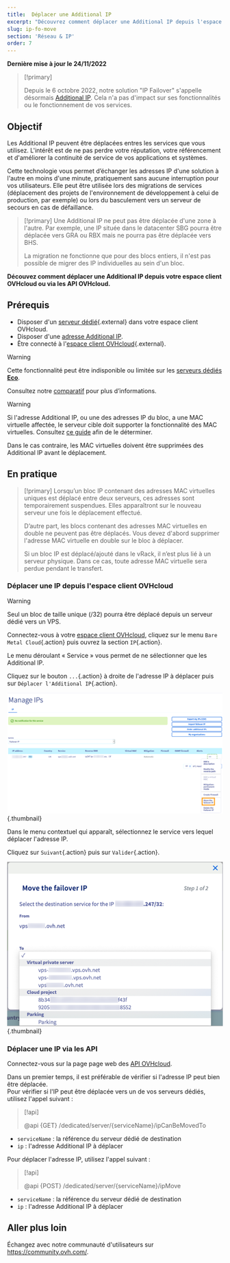 ```yaml
---
title:  Déplacer une Additional IP
excerpt: "Découvrez comment déplacer une Additional IP depuis l'espace client ou via les API OVHcloud"
slug: ip-fo-move
section: 'Réseau & IP'
order: 7
---
```


**Dernière mise à jour le 24/11/2022**

> [!primary]
>
> Depuis le 6 octobre 2022, notre solution "IP Failover" s'appelle désormais [Additional IP](https://www.ovhcloud.com/fr/network/additional-ip/). Cela n'a pas d'impact sur ses fonctionnalités ou le fonctionnement de vos services.
>

## Objectif

Les Additional IP peuvent être déplacées entres les services que vous utilisez. L'intérêt est de ne pas perdre votre réputation, votre référencement et d'améliorer la continuité de service de vos applications et systèmes.

Cette technologie vous permet d’échanger les adresses IP d'une solution à l'autre en moins d'une minute, pratiquement sans aucune interruption pour vos utilisateurs. Elle peut être utilisée lors des migrations de services (déplacement des projets de l'environnement de développement à celui de production, par exemple) ou lors du basculement vers un serveur de secours en cas de défaillance.

> [!primary]
> Une Additional IP ne peut pas être déplacée d'une zone à l'autre. Par exemple, une IP située dans le datacenter SBG pourra être déplacée vers GRA ou RBX mais ne pourra pas être déplacée vers BHS.
>
> La migration ne fonctionne que pour des blocs entiers, il n'est pas possible de migrer des IP individuelles au sein d'un bloc.
>

**Découvez comment déplacer une Additional IP depuis votre espace client OVHcloud ou via les API OVHcloud.**

## Prérequis

- Disposer d'un [serveur dédié](https://www.ovhcloud.com/fr/bare-metal/){.external} dans votre espace client OVHcloud.
- Disposer d'une [adresse Additional IP](https://www.ovhcloud.com/fr/bare-metal/ip/).
- Être connecté à l'[espace client OVHcloud](https://www.ovh.com/auth/?action=gotomanager&from=https://www.ovh.com/fr/&ovhSubsidiary=fr){.external}.

> [!warning]
> Cette fonctionnalité peut être indisponible ou limitée sur les [serveurs dédiés **Eco**](https://eco.ovhcloud.com/fr/about/).
>
> Consultez notre [comparatif](https://eco.ovhcloud.com/fr/compare/) pour plus d’informations.
>

> [!warning]
> Si l'adresse Additional IP, ou une des adresses IP du bloc, a une MAC virtuelle affectée, le serveur cible doit supporter la fonctionnalité des MAC virtuelles.
> Consultez [ce guide](https://docs.ovh.com/fr/dedicated/network-support-virtual-mac/) afin de le déterminer.
>
> Dans le cas contraire, les MAC virtuelles doivent être supprimées des Additional IP avant le déplacement.

## En pratique

> [!primary]
> Lorsqu’un bloc IP contenant des adresses MAC virtuelles uniques est déplacé entre deux serveurs, ces adresses sont temporairement suspendues. Elles apparaîtront sur le nouveau serveur une fois le déplacement effectué.
>
> D’autre part, les blocs contenant des adresses MAC virtuelles en double ne peuvent pas être déplacés. Vous devez d'abord supprimer l'adresse MAC virtuelle en double sur le bloc à déplacer.
>
> Si un bloc IP est déplacé/ajouté dans le vRack, il n’est plus lié à un serveur physique. Dans ce cas, toute adresse MAC virtuelle sera perdue pendant le transfert.
>

### Déplacer une IP depuis l'espace client OVHcloud

> [!warning]
> Seul un bloc de taille unique (/32) pourra être déplacé depuis un serveur dédié vers un VPS.
>

Connectez-vous à votre [espace client OVHcloud](https://www.ovh.com/auth/?action=gotomanager&from=https://www.ovh.com/fr/&ovhSubsidiary=fr), cliquez sur le menu `Bare Metal Cloud`{.action} puis ouvrez la section `IP`{.action}.

Le menu déroulant « Service » vous permet de ne sélectionner que les Additional IP.

Cliquez sur le bouton `...`{.action} à droite de l'adresse IP à déplacer puis sur `Déplacer l'Additional IP`{.action}.

![espace client](images/manager02.png){.thumbnail}

Dans le menu contextuel qui apparaît, sélectionnez le service vers lequel déplacer l'adresse IP.

Cliquez sur `Suivant`{.action} puis sur `Valider`{.action}.

![espace client](images/manager03.png){.thumbnail}

### Déplacer une IP via les API

Connectez-vous sur la page page web des [API OVHcloud](https://api.ovh.com/).

Dans un premier temps, il est préférable de vérifier si l'adresse IP peut bien être déplacée.
<br>Pour vérifier si l'IP peut être déplacée vers un de vos serveurs dédiés, utilisez l'appel suivant :

> [!api]
>
> @api {GET} /dedicated/server/{serviceName}/ipCanBeMovedTo
>

- `serviceName` : la référence du serveur dédié de destination
- `ip` : l'adresse Additional IP à déplacer

Pour déplacer l'adresse IP, utilisez l'appel suivant :

> [!api]
>
> @api {POST} /dedicated/server/{serviceName}/ipMove
>

- `serviceName` : la référence du serveur dédié de destination
- `ip` : l'adresse Additional IP à déplacer

## Aller plus loin

Échangez avec notre communauté d'utilisateurs sur <https://community.ovh.com/>.